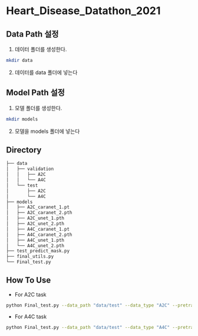# Heart_Disease_Datathon_2021

## Data Path 설정
1. 데이터 폴더를 생성한다.
```bash
mkdir data
```
2. 데이터를 data 폴더에 넣는다

## Model Path 설정
1. 모델 폴더를 생성한다.
```bash
mkdir models
```
2. 모델을 models 폴더에 넣는다

## Directory
```bash
├── data
│   ├── validation
│   │   ├── A2C
│   │   └── A4C
│   └── test
│       ├── A2C
│       └── A4C
├── models
│   ├── A2C_caranet_1.pt
│   ├── A2C_caranet_2.pth
│   ├── A2C_unet_1.pth
│   ├── A2C_unet_2.pth
│   ├── A4C_caranet_1.pt
│   ├── A4C_caranet_2.pth
│   ├── A4C_unet_1.pth
│   └── A4C_unet_2.pth
├── test_predict_mask.py
├── final_utils.py
└── Final_test.py
``` 
## How To Use
- For A2C task
```bash
python Final_test.py --data_path "data/test" --data_type "A2C" --pretrained_path "models/A2C_model.pt"
```

- For A4C task
```bash
python Final_test.py --data_path "data/test" --data_type "A4C" --pretrained_path "models/A4C_model.pt"
```
